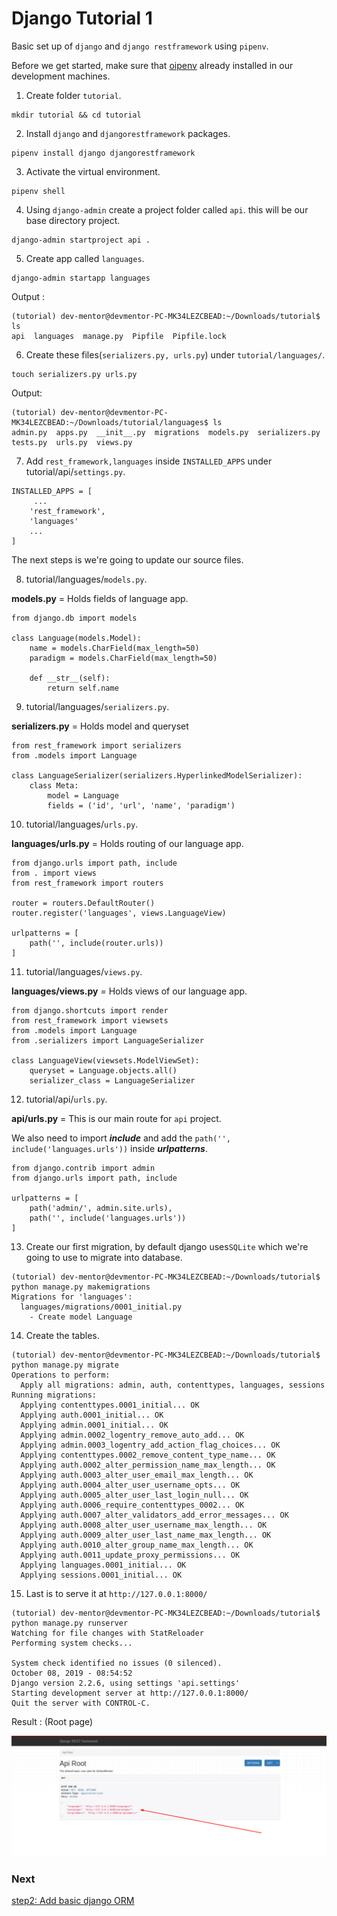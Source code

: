 # Django Tutorial 1

Basic set up of `django` and `django restframework` using `pipenv`.

Before we get started, make sure that [oipenv]( https://github.com/boomcamp/setup-pip-pipenv-django-admin-python3) already installed in our development machines.

1. Create folder `tutorial`.

```
mkdir tutorial && cd tutorial
```

2. Install `django` and `djangorestframework` packages.

```
pipenv install django djangorestframework
```

3. Activate the virtual environment.

```
pipenv shell
```

4. Using `django-admin` create a project folder called `api`. this will be our base directory project.

```
django-admin startproject api .
```

5. Create app called `languages`. 

```
django-admin startapp languages
```

Output :

```
(tutorial) dev-mentor@devmentor-PC-MK34LEZCBEAD:~/Downloads/tutorial$ ls
api  languages  manage.py  Pipfile  Pipfile.lock
```

6. Create these files(`serializers.py, urls.py`) under `tutorial/languages/`.

```
touch serializers.py urls.py 
```

Output:

```
(tutorial) dev-mentor@devmentor-PC-MK34LEZCBEAD:~/Downloads/tutorial/languages$ ls
admin.py  apps.py  __init__.py  migrations  models.py  serializers.py  tests.py  urls.py  views.py

```

7. Add `rest_framework,languages` inside `INSTALLED_APPS` under tutorial/api/`settings.py`.

```
INSTALLED_APPS = [
     ...
    'rest_framework',
    'languages'
    ...
]
```

The next steps is we're going to update our source files.

8. tutorial/languages/`models.py`.

**models.py** = Holds fields of language app.

```
from django.db import models

class Language(models.Model):
    name = models.CharField(max_length=50)
    paradigm = models.CharField(max_length=50)

    def __str__(self):
        return self.name
```

9. tutorial/languages/`serializers.py`.

**serializers.py** = Holds model and queryset

```
from rest_framework import serializers
from .models import Language

class LanguageSerializer(serializers.HyperlinkedModelSerializer):
    class Meta:
        model = Language
        fields = ('id', 'url', 'name', 'paradigm')
```

10. tutorial/languages/`urls.py`.

**languages/urls.py** =  Holds routing of our language app.

```
from django.urls import path, include
from . import views 
from rest_framework import routers 

router = routers.DefaultRouter()
router.register('languages', views.LanguageView)

urlpatterns = [
    path('', include(router.urls))
]
```

11. tutorial/languages/`views.py`.

**languages/views.py** = Holds views of our language app.

```
from django.shortcuts import render
from rest_framework import viewsets
from .models import Language
from .serializers import LanguageSerializer

class LanguageView(viewsets.ModelViewSet):
    queryset = Language.objects.all()
    serializer_class = LanguageSerializer
```

12. tutorial/api/`urls.py`.

**api/urls.py** = This is our main route for `api` project.

We also need to import ***include*** and add the `path('', include('languages.urls'))` inside ***urlpatterns***.

```
from django.contrib import admin
from django.urls import path, include

urlpatterns = [
    path('admin/', admin.site.urls),
    path('', include('languages.urls'))
]
```

13. Create our first migration, by default django uses`SQLite` which we're going to use to migrate into database.

```
(tutorial) dev-mentor@devmentor-PC-MK34LEZCBEAD:~/Downloads/tutorial$ python manage.py makemigrations
Migrations for 'languages':
  languages/migrations/0001_initial.py
    - Create model Language
```

14. Create the tables.

```
(tutorial) dev-mentor@devmentor-PC-MK34LEZCBEAD:~/Downloads/tutorial$ python manage.py migrate
Operations to perform:
  Apply all migrations: admin, auth, contenttypes, languages, sessions
Running migrations:
  Applying contenttypes.0001_initial... OK
  Applying auth.0001_initial... OK
  Applying admin.0001_initial... OK
  Applying admin.0002_logentry_remove_auto_add... OK
  Applying admin.0003_logentry_add_action_flag_choices... OK
  Applying contenttypes.0002_remove_content_type_name... OK
  Applying auth.0002_alter_permission_name_max_length... OK
  Applying auth.0003_alter_user_email_max_length... OK
  Applying auth.0004_alter_user_username_opts... OK
  Applying auth.0005_alter_user_last_login_null... OK
  Applying auth.0006_require_contenttypes_0002... OK
  Applying auth.0007_alter_validators_add_error_messages... OK
  Applying auth.0008_alter_user_username_max_length... OK
  Applying auth.0009_alter_user_last_name_max_length... OK
  Applying auth.0010_alter_group_name_max_length... OK
  Applying auth.0011_update_proxy_permissions... OK
  Applying languages.0001_initial... OK
  Applying sessions.0001_initial... OK
```

15. Last is to serve it at `http://127.0.0.1:8000/`

```
(tutorial) dev-mentor@devmentor-PC-MK34LEZCBEAD:~/Downloads/tutorial$ python manage.py runserver
Watching for file changes with StatReloader
Performing system checks...

System check identified no issues (0 silenced).
October 08, 2019 - 08:54:52
Django version 2.2.6, using settings 'api.settings'
Starting development server at http://127.0.0.1:8000/
Quit the server with CONTROL-C.
```

Result : (Root page)

![Django Root page](root.png)

### Next

[step2: Add basic django ORM](https://github.com/boomcamp/django-restframework/tree/step2-simple-orm)

